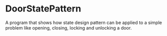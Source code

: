 # DoorStatePattern
A program that shows how state design pattern can be applied to a simple problem like opening, closing, locking and unlocking a door.
